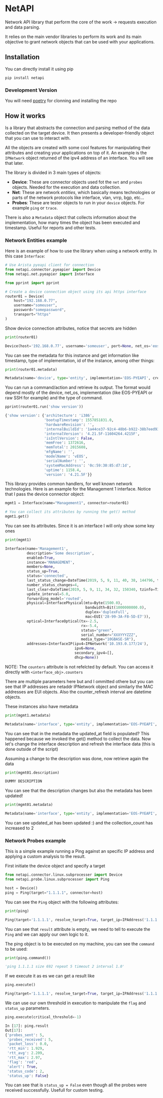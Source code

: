 # NetAPI

Network API library that perform the core of the work -> requests execution and data parsing.

It relies on the main vendor libraries to perform its work and its main objective to grant network objects that can be used with your applications.

## Installation

You can directly install it using pip

```
pip install netapi
```

### Development Version

You will need [poetry](https://github.com/sdispater/poetry) for clonning and installing the repo

## How it works

Is a library that abstracts the connection and parsing method of the data collected on the target device. It then presents a developer-friendly object that you can use to interact with.

All the objects are created with some cool features for manipulating their attributes and creating your applications on top of it. An example is the `IPNetwork` object returned of the ipv4 address of an interface. You will see that later.

The library is divided in 3 main types of objects:

- **Device**: These are connector objects used fot the `net` and `probes` objects. Needed for the execution and data collection.
- **Net**: These are network _entities_, which basically means technologies or parts of the network protocols like interface, vlan, vrrp, bgp, etc...
- **Probes**: These are tester objects to run in your `device` objects. For example `ping` or `trace`.

There is also a `Metadata` object that collects information about the implementation, how many times the object has been executed and timestamp. Useful for reports and other tests.

### Network Entities example

Here is an example of how to use the library when using a network entity. In this case `Interface`:

```python
# Use Arista pyeapi client for connection
from netapi.connector.pyeapier import Device
from netapi.net.pyeapier import Interface

from pprint import pprint

# Create a device connection object using its api https interface
router01 = Device(
    host="192.168.0.77",
    username="someuser",
    password="somepassword",
    transport="https"
)
```

Show device connection attributes, notice that secrets are hidden
```python
print(router01)

Device(host='192.168.0.77', username='someuser', port=None, net_os='eos', transport='https')
```

You can see the metadata for this instance and get information like timestamp, type of implementation, id of the instance, among other things:
```python
print(router01.metadata)

Metadata(name='device', type='entity', implementation='EOS-PYEAPI', created_at=DateTime(2019, 5, 14, 16, 47, 35, 319134), id=UUID('51d317ab-584d-4f32-a789-402770c361f2'), updated_at=None, collection_count=0, parent=None)
```

You can run a command/action and retrieve its output. The format would depend mostly of the device, net_os, implementation (like EOS-PYEAPI or raw SSH for example) and the type of command.
```python
pprint(router01.run('show version'))

{'show version': {'architecture': 'i386',
                  'bootupTimestamp': 1557851831.0,
                  'hardwareRevision': '',
                  'internalBuildId': '1a44ce37-92c4-48b6-b922-38b7eed939b6',
                  'internalVersion': '4.21.5F-11604264.4215F',
                  'isIntlVersion': False,
                  'memFree': 1372616,
                  'memTotal': 2015608,
                  'mfgName': '',
                  'modelName': 'vEOS',
                  'serialNumber': '',
                  'systemMacAddress': '0c:59:30:85:d7:1d',
                  'uptime': 1158.4,
                  'version': '4.21.5F'}}
```
This library provides common handlers,  for well known network technologies. Here is an example for the Management 1 interface. Notice that I pass the device connector object:
```python
mgmt1 = Interface(name="Management1", connector=router01)

# You can collect its attributes by running the get() method
mgmt1.get()
```

You can see its attributes. Since it is an interface I will only show some key ones
```python
print(mgmt1)

Interface(name='Management1',
          description='Some description',
          enabled=True,
          instance='MANAGEMENT',
          members=None,
          status_up=True,
          status='connected',
          last_status_change=DateTime(2019, 5, 9, 11, 40, 38, 144796, tzinfo=Timezone('Europe/Dublin')),
          number_status_changes=4,
          last_clear=DateTime(2019, 5, 9, 11, 34, 32, 150340, tzinfo=Timezone('Europe/Dublin')),
          update_interval=5.0,
          forwarding_model='routed',
          physical=InterfacePhysical(mtu=Byte(1500.0),
                                     bandwidth=Bit(1000000000.0),
                                     duplex='duplexFull',
                                     mac=EUI('28-99-3A-F8-5D-E7')),
          optical=InterfaceOptical(tx=-2.5,
                                   rx=-5.4,
                                   status="green",
                                   serial_number="XXXYYYZZZ",
                                   media_type="10GBASE-SR"),
          addresses=InterfaceIP(ipv4=IPNetwork('10.193.0.177/24'),
                                ipv6=None,
                                secondary_ipv4=[],
                                dhcp=None))
```

NOTE: The `counters` attribute is not refelcted by default. You can access it directly with `<interface_obj>.counters`

There are multiple parameters here but and I ommitted othere but you can see that IP addresses are netaddr IPNetwork object and similarly the MAC addresses are EUI objects. Also the counter_refresh interval are datetime objects.

These instances also have metadata
```python
print(mgmt1.metadata)

Metadata(name='interface', type='entity', implementation='EOS-PYEAPI', created_at=DateTime(2019, 5, 14, 16, 43, 44, 819105), id=UUID('73297adf-a0d6-4f8d-b247-0d793e577efb'), updated_at=DateTime(2019, 5, 14, 16, 43, 54, 483277), collection_count=1, parent=None)
```

You can see that in the metadata the updated_at field is populated? This happened because we invoked the get() method to collect the data. Now let's change the interface description and refresh the interface data (this is done outside of the script)

Assuming a change to the description was done, now retrieve again the data
```python
print(mgmt01.description)

DUMMY DESCRIPTION
```

You can see that the description changes but also the metadata has been updated!
```python
print(mgmt01.metadata)

Metadata(name='interface', type='entity', implementation='EOS-PYEAPI', created_at=DateTime(2019, 5, 14, 16, 43, 44, 819105), id=UUID('73297adf-a0d6-4f8d-b247-0d793e577efb'), updated_at=DateTime(2019, 5, 14, 17, 20, 27, 557810), collection_count=2, parent=None)
```
You can see updated_at has been updated :) and the collection_count has increased to 2

### Network Probes example

This is a simple example running a Ping against an specific IP address and applying a custom analysis to the result.

First initiate the device object and specify a target
```python
from netapi.connector.linux.subprocesser import Device
from netapi.probe.linux.subprocesser import Ping

host = Device()
ping = Ping(target="1.1.1.1", connector=host)
```

You can see the `Ping` object with the following attributes:
```python
print(ping)

Ping(target='1.1.1.1', resolve_target=True, target_ip=IPAddress('1.1.1.1'), target_name='one.one.one.one', source=None, instance=None, count=5, timeout=2, size=692, df_bit=False, interval=1.0, ttl=None, result={})
```
You can see that `result` attribute is empty, we need to tell to execute the `Ping` and we can apply our own logic to it.

The ping object is to be executed on my machine, you can see the `command` to be used:
```python
print(ping.command())

'ping 1.1.1.1 size 692 repeat 5 timeout 2 interval 1.0'
```

If we execute it as es we can get a result like
```python
ping.execute()

Ping(target='1.1.1.1', resolve_target=True, target_ip=IPAddress('1.1.1.1'), target_name='one.one.one.one', source=None, instance=None, count=5, timeout=2, size=692, df_bit=False, interval=1.0, ttl=None, result={'probes_sent': 5, 'probes_received': 5, 'packet_loss': 0.0, 'rtt_min': 2.035, 'rtt_avg': 2.073, 'rtt_max': 2.125, 'flag': 'green', 'alert': False, 'status_code': 0, 'status_up': True})
```

We can use our own threshold in execution to manipulate the `flag` and `status_up` parameters.

```python
ping.execute(critical_threshold=-1)

In [17]: ping.result
Out[17]:
{'probes_sent': 5,
 'probes_received': 5,
 'packet_loss': 0.0,
 'rtt_min': 1.929,
 'rtt_avg': 2.209,
 'rtt_max': 2.97,
 'flag': 'red',
 'alert': True,
 'status_code': 2,
 'status_up': False}
```
You can see that is `status_up = False` even though all the probes were received successfully. Usefull for custom testing.

